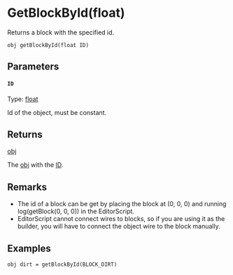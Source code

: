 # GetBlockById(float)

Returns a block with the specified id.

```
obj getBlockById(float ID)
```

## Parameters

#### `ID`
Type: [float](/MdDocs/Types/Float.md)

Id of the object, must be constant.

## Returns

[obj](/MdDocs/Types/Obj.md)

The [obj](/MdDocs/Types/Obj.md) with the [ID](#ID).

## Remarks

- The id of a block can be get by placing the block at (0, 0, 0) and running log(getBlock(0, 0, 0)) in the EditorScript.
- EditorScript cannot connect wires to blocks, so if you are using it as the builder, you will have to connect the object wire to the block manually.

## Examples

``` fcs
obj dirt = getBlockById(BLOCK_DIRT)
```

